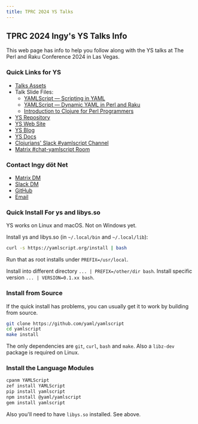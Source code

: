 ```yaml
---
title: TPRC 2024 YS Talks
---
```



## TPRC 2024 Ingy's YS Talks Info

This web page has info to help you follow along with the YS talks at The Perl
and Raku Conference 2024 in Las Vegas.


### Quick Links for YS

* [Talks Assets](https://github.com/yaml/yamlscript/blob/tprc24/talk/)
* Talk Slide Files:
  * [YAMLScript — Scripting in YAML](
    https://github.com/yaml/yamlscript/blob/tprc24/talk/yamlscript/slides.vroom)
  * [YAMLScript — Dynamic YAML in Perl and Raku](
    https://github.com/yaml/yamlscript/blob/tprc24/talk/yamlscript-pm/slides.vroom)
  * [Introduction to Clojure for Perl Programmers](
    https://github.com/yaml/yamlscript/blob/tprc24/talk/clojure/slides.vroom)
* [YS Repository](https://github.com/yaml/yamlscript)
* [YS Web Site](https://yamlscript.org)
* [YS Blog](https://yamlscript.org/blog/)
* [YS Docs](https://yamlscript.org/doc/)
* [Clojurians' Slack #yamlscript Channel](
  https://clojurians.slack.com/archives/C05HQFMTURF)
* [Matrix #chat-yamlscript Room](
  https://matrix.to/#/#chat-yamlscript:yaml.io)


### Contact Ingy döt Net

* [Matrix DM](https://matrix.to/#/@ingy:yaml.io)
* [Slack DM](https://clojurians.slack.com/team/U05H8N9V0HZ)
* [GitHub](https://github.com/ingydotnet)
* [Email](mailto:ingy@ingy.net)


### Quick Install For ys and libys.so

YS works on Linux and macOS. Not on Windows yet.

Install ys and libys.so (in `~/.local/bin` and `~/.local/lib`):
```sh
curl -s https://yamlscript.org/install | bash
```

Run that as root installs under `PREFIX=/usr/local`.

Install into different directory `... | PREFIX=/other/dir bash`.
Install specific version `... | VERSION=0.1.xx bash`.


### Install from Source

If the quick install has problems, you can usually get it to work by building
from source.

```sh
git clone https://github.com/yaml/yamlscript
cd yamlscript
make install
```

The only dependencies are `git`, `curl`, `bash` and `make`.
Also a `libz-dev` package is required on Linux.


### Install the Language Modules

```sh
cpanm YAMLScript
zef install YAMLScript
pip install yamlscript
npm install @yaml/yamlscript
gem install yamlscript
```

Also you'll need to have `libys.so` installed. See above.
